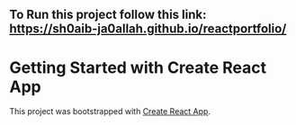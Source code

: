 ## To Run this project follow this link: <br /> https://sh0aib-ja0allah.github.io/reactportfolio/





# Getting Started with Create React App

This project was bootstrapped with [Create React App](https://github.com/facebook/create-react-app).
